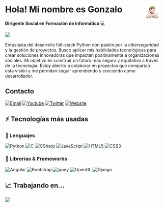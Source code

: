# <img src="./images/sticker.png" width=10% align=right /> Hola! Mi nombre es Gonzalo

**Dirigente Social en Formación de Informática** 💻 

<a href="https://www.linkedin.com/in/gonzalo-lemus-lemus-ba467177/" target="_blank"><img src="./images/banner.jpeg" 
   borderRadius='1rem' boxShadow = '0 5px 18px rgba(0,0,0,0.3)'></a>
</p>

Entusiasta del desarrollo full-stack Python con pasión por la ciberseguridad y la gestión de proyectos. Busco aplicar mis habilidades tecnológicas para crear soluciones innovadoras que impacten positivamente a organizaciones sociales. Mi objetivo es construir un futuro más seguro y equitativo a través de la tecnología. Estoy abierto a colaborar en proyectos que compartan esta visión y me permitan seguir aprendiendo y creciendo como desarrollador.


## Contacto

[![Email](https://img.shields.io/badge/Mail-D14836?style=for-the-badge&logo=gmail&logoColor=white)](mailto:gonzalolemus.lemus@gmail.com)
[![Youtube](https://img.shields.io/badge/YouTube-FF0000?style=for-the-badge&logo=youtube&logoColor=white)](https://www.youtube.com/)
[![Twitter](https://img.shields.io/badge/Twitter-1DA1F2?style=for-the-badge&logo=twitter&logoColor=white)](twitter.com/GLEMUSLEMUS)
[![Website](https://img.shields.io/badge/website-000000?style=for-the-badge&logo=About.me&logoColor=white)](https://WWW.GOOGLE.CL/)


## ⚡ Tecnologías más usadas

### 🚀 Lenguajes

![Python](https://img.shields.io/badge/Python-FFD43B?style=for-the-badge&logo=python&logoColor=306998)
![C](https://img.shields.io/badge/C-00599C?style=for-the-badge&logo=c&logoColor=white)
![CSharp](https://img.shields.io/badge/C%23-239120?style=for-the-badge&logo=c-sharp&logoColor=white)
![JavaScript](https://img.shields.io/badge/JavaScript-323330?style=for-the-badge&logo=javascript&logoColor=F7DF1E)
![HTML5](https://img.shields.io/badge/HTML5-E34F26?style=for-the-badge&logo=html5&logoColor=white)
![CSS3](https://img.shields.io/badge/CSS3-1572B6?style=for-the-badge&logo=css3&logoColor=white)

### 🧩 Librerías & Frameworks 

![Angular](https://img.shields.io/badge/Angular-DD0031?style=for-the-badge&logo=angular&logoColor=white)
![Bootstrap](https://img.shields.io/badge/Bootstrap-563D7C?style=for-the-badge&logo=bootstrap&logoColor=white)
![jquey](https://img.shields.io/badge/jQuery-0769AD?style=for-the-badge&logo=jquery&logoColor=white)
![OpenGL](https://img.shields.io/badge/OpenGL-FFFFFF?style=for-the-badge&logo=opengl)
![Django](https://img.shields.io/badge/Django-512BD4?style=for-the-badge&logo=django&logoColor=white)


## 📈 Trabajando en...
![](./profile-3d-contrib/profile-season-animate.svg)
